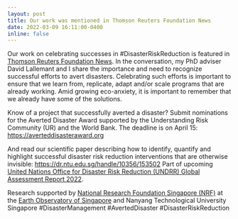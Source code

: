 ```yaml
---
layout: post
title: Our work was mentioned in Thomson Reuters Foundation News
date: 2022-03-09 16:11:00-0400
inline: false
---
```


Our work on celebrating successes in #DisasterRiskReduction is featured in [Thomson Reuters Foundation News](https://news.trust.org/item/20220309084651-say6j/). In the conversation, my PhD adviser David Lallemant and I share the importance and need to recognize successful efforts to avert disasters. Celebrating such efforts is important to ensure that we learn from, replicate, adapt and/or scale programs that are already working. Amid growing eco-anxiety, it is important to remember that we already have some of the solutions. 

Know of a project that successfully averted a disaster? Submit nominations for the Averted Disaster Award supported by the Understanding Risk Community (UR) and the World Bank. The deadline is on April 15: https://averteddisasteraward.org

And read our scientific paper describing how to identify, quantify and highlight successful disaster risk reduction interventions that are otherwise invisible: https://dr.ntu.edu.sg/handle/10356/153502 Part of upcoming [United Nations Office for Disaster Risk Reduction (UNDRR) Global Assessment Report 2022](https://gar.undrr.org).

Research supported by [National Research Foundation Singapore (NRF)](https://www.nrf.gov.sg) at the [Earth Observatory of Singapore](https://earthobservatory.sg) and Nanyang Technological University Singapore
#DisasterManagement #AvertedDisaster #DisasterRiskReduction
